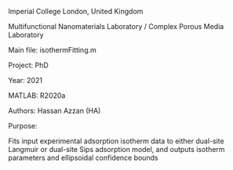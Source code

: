 Imperial College London, United Kingdom

Multifunctional Nanomaterials Laboratory / Complex Porous Media Laboratory

Main file: isothermFitting.m

Project:  PhD

Year:     2021

MATLAB:   R2020a

Authors:  Hassan Azzan (HA)

Purpose:

Fits input experimental adsorption isotherm data to either dual-site
Langmuir or dual-site Sips adsorption model, and outputs isotherm
parameters and ellipsoidal confidence bounds
